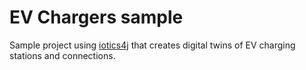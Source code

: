 # EV Chargers sample

Sample project using [iotics4j](https://github.com/smartrics/iotics4j) that creates digital twins of 
EV charging stations and connections.